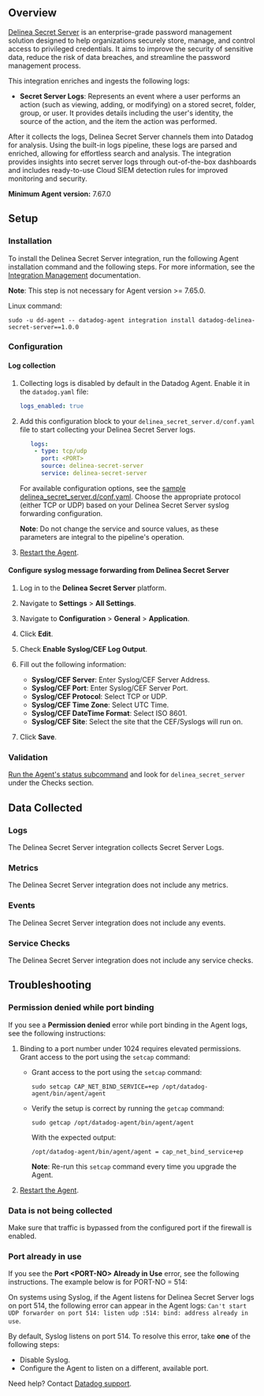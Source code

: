 ## Overview

[Delinea Secret Server][4] is an enterprise-grade password management solution designed to help organizations securely store, manage, and control access to privileged credentials. It aims to improve the security of sensitive data, reduce the risk of data breaches, and streamline the password management process.

This integration enriches and ingests the following logs:

- **Secret Server Logs**: Represents an event where a user performs an action (such as viewing, adding, or modifying) on a stored secret, folder, group, or user. It provides details including the user's identity, the source of the action, and the  item the action was performed.

After it collects the logs, Delinea Secret Server channels them into Datadog for analysis. Using the built-in logs pipeline, these logs are parsed and enriched, allowing for effortless search and analysis. The integration provides insights into secret server logs through out-of-the-box dashboards and includes ready-to-use Cloud SIEM detection rules for improved monitoring and security.

**Minimum Agent version:** 7.67.0

## Setup

### Installation

To install the Delinea Secret Server integration, run the following Agent installation command and the following steps. For more information, see the [Integration Management][5] documentation.

**Note**: This step is not necessary for Agent version >= 7.65.0.

Linux command:

  ```shell
  sudo -u dd-agent -- datadog-agent integration install datadog-delinea-secret-server==1.0.0
  ```

### Configuration

#### Log collection

1. Collecting logs is disabled by default in the Datadog Agent. Enable it in the `datadog.yaml` file:

    ```yaml
    logs_enabled: true
    ```

2. Add this configuration block to your `delinea_secret_server.d/conf.yaml` file to start collecting your Delinea Secret Server logs.

   ```yaml
      logs:
       - type: tcp/udp
         port: <PORT>
         source: delinea-secret-server
         service: delinea-secret-server
      ```

      For available configuration options, see the [sample delinea_secret_server.d/conf.yaml][7]. Choose the appropriate protocol (either TCP or UDP) based on your Delinea Secret Server syslog forwarding configuration.

      **Note**: Do not change the service and source values, as these parameters are integral to the pipeline's operation.

3. [Restart the Agent][1].

#### Configure syslog message forwarding from Delinea Secret Server

1. Log in to the **Delinea Secret Server** platform.
2. Navigate to **Settings** > **All Settings**.
3. Navigate to **Configuration** > **General** > **Application**.
4. Click **Edit**.
5. Check **Enable Syslog/CEF Log Output**.
6. Fill out the following information:

    - **Syslog/CEF Server**: Enter Syslog/CEF Server Address.
    - **Syslog/CEF Port**: Enter Syslog/CEF Server Port.
    - **Syslog/CEF Protocol**: Select TCP or UDP.
    - **Syslog/CEF Time Zone**: Select UTC Time.
    - **Syslog/CEF DateTime Format**: Select ISO 8601.
    - **Syslog/CEF Site**: Select the site that the CEF/Syslogs will run on.

7. Click **Save**.

### Validation

[Run the Agent's status subcommand][2] and look for `delinea_secret_server` under the Checks section.

## Data Collected

### Logs

The Delinea Secret Server integration collects Secret Server Logs.

### Metrics

The Delinea Secret Server integration does not include any metrics.

### Events

The Delinea Secret Server integration does not include any events.

### Service Checks

The Delinea Secret Server integration does not include any service checks.

## Troubleshooting

### Permission denied while port binding

If you see a **Permission denied** error while port binding in the Agent logs, see the following instructions:

   1. Binding to a port number under 1024 requires elevated permissions. Grant access to the port using the `setcap` command:

      - Grant access to the port using the `setcap` command:

         ```shell
         sudo setcap CAP_NET_BIND_SERVICE=+ep /opt/datadog-agent/bin/agent/agent
         ```

      - Verify the setup is correct by running the `getcap` command:

         ```shell
         sudo getcap /opt/datadog-agent/bin/agent/agent
         ```

         With the expected output:

         ```shell
         /opt/datadog-agent/bin/agent/agent = cap_net_bind_service+ep
         ```

         **Note**: Re-run this `setcap` command every time you upgrade the Agent.

   2. [Restart the Agent][1].

### Data is not being collected

Make sure that traffic is bypassed from the configured port if the firewall is enabled.

### Port already in use

If you see the **Port <PORT-NO\> Already in Use** error, see the following instructions. The example below is for PORT-NO = 514:

On systems using Syslog, if the Agent listens for Delinea Secret Server logs on port 514, the following error can appear in the Agent logs: `Can't start UDP forwarder on port 514: listen udp :514: bind: address already in use`.

By default, Syslog listens on port 514. To resolve this error, take **one** of the following steps:

- Disable Syslog.
- Configure the Agent to listen on a different, available port.

Need help? Contact [Datadog support][3].

[1]: https://docs.datadoghq.com/agent/guide/agent-commands/#start-stop-and-restart-the-agent
[2]: https://docs.datadoghq.com/agent/guide/agent-commands/#agent-status-and-information
[3]: https://docs.datadoghq.com/help/
[4]: https://delinea.com/products/secret-server
[5]: https://docs.datadoghq.com/agent/guide/integration-management/?tab=linux#install
[6]: https://docs.delinea.com/online-help/secret-server/start.htm
[7]: https://github.com/DataDog/integrations-core/blob/master/delinea_secret_server/datadog_checks/delinea_secret_server/data/conf.yaml.example